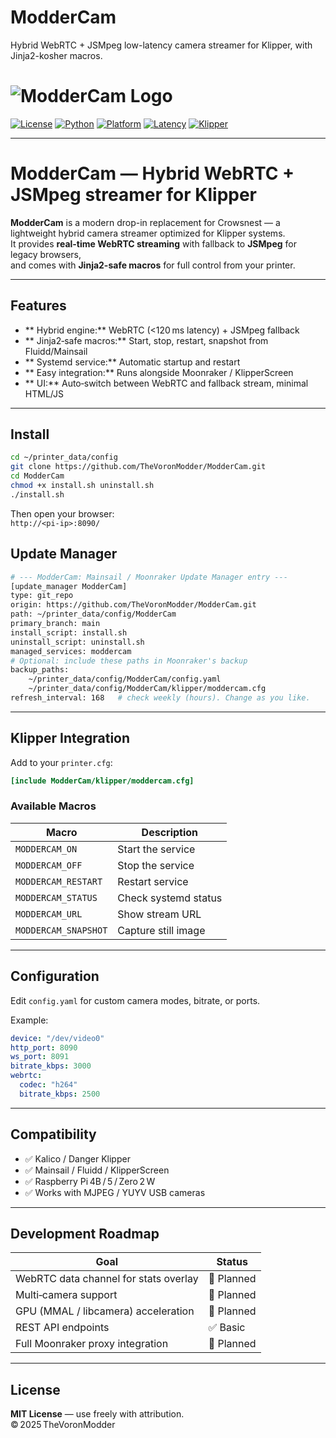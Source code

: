 # ModderCam
Hybrid WebRTC + JSMpeg low-latency camera streamer for Klipper, with Jinja2-kosher macros.
# ![ModderCam Logo](https://img.shields.io/badge/MODDERCAM-KLIPPER%20CAM%20STREAMER-00ff9c?style=for-the-badge&logo=raspberrypi)
[![License](https://img.shields.io/badge/license-MIT-blue.svg?style=flat-square)](LICENSE)
[![Python](https://img.shields.io/badge/python-3.9%2B-brightgreen.svg?style=flat-square&logo=python)](https://www.python.org)
[![Platform](https://img.shields.io/badge/platform-Raspberry%20Pi-red?style=flat-square&logo=raspberrypi)]()
[![Latency](https://img.shields.io/badge/latency-100ms-lightgrey.svg?style=flat-square)]()
[![Klipper](https://img.shields.io/badge/compatible-Kalico%20%7C%20Danger%20Klipper-orange.svg?style=flat-square)]()

---

# ModderCam — Hybrid WebRTC + JSMpeg streamer for Klipper

**ModderCam** is a modern drop-in replacement for Crowsnest — a lightweight hybrid camera streamer optimized for Klipper systems.  
It provides **real-time WebRTC streaming** with fallback to **JSMpeg** for legacy browsers,  
and comes with **Jinja2-safe macros** for full control from your printer.

---

## Features
- ** Hybrid engine:** WebRTC (<120 ms latency) + JSMpeg fallback  
- ** Jinja2‑safe macros:** Start, stop, restart, snapshot from Fluidd/Mainsail  
- ** Systemd service:** Automatic startup and restart  
- ** Easy integration:** Runs alongside Moonraker / KlipperScreen  
- ** UI:** Auto‑switch between WebRTC and fallback stream, minimal HTML/JS  

---

##  Install
```bash
cd ~/printer_data/config
git clone https://github.com/TheVoronModder/ModderCam.git
cd ModderCam
chmod +x install.sh uninstall.sh
./install.sh
```
Then open your browser:  
 `http://<pi-ip>:8090/`

## Update Manager
```bash
# --- ModderCam: Mainsail / Moonraker Update Manager entry ---
[update_manager ModderCam]
type: git_repo
origin: https://github.com/TheVoronModder/ModderCam.git
path: ~/printer_data/config/ModderCam
primary_branch: main
install_script: install.sh
uninstall_script: uninstall.sh
managed_services: moddercam
# Optional: include these paths in Moonraker's backup
backup_paths:
    ~/printer_data/config/ModderCam/config.yaml
    ~/printer_data/config/ModderCam/klipper/moddercam.cfg
refresh_interval: 168   # check weekly (hours). Change as you like.


```
---

##  Klipper Integration
Add to your `printer.cfg`:
```ini
[include ModderCam/klipper/moddercam.cfg]
```

### Available Macros
| Macro | Description |
|--------|--------------|
| `MODDERCAM_ON` | Start the service |
| `MODDERCAM_OFF` | Stop the service |
| `MODDERCAM_RESTART` | Restart service |
| `MODDERCAM_STATUS` | Check systemd status |
| `MODDERCAM_URL` | Show stream URL |
| `MODDERCAM_SNAPSHOT` | Capture still image |

---

##  Configuration
Edit `config.yaml` for custom camera modes, bitrate, or ports.

Example:
```yaml
device: "/dev/video0"
http_port: 8090
ws_port: 8091
bitrate_kbps: 3000
webrtc:
  codec: "h264"
  bitrate_kbps: 2500
```

---

##  Compatibility
- ✅ Kalico / Danger Klipper  
- ✅ Mainsail / Fluidd / KlipperScreen  
- ✅ Raspberry Pi 4B / 5 / Zero 2 W  
- ✅ Works with MJPEG / YUYV USB cameras  

---

##  Development Roadmap
| Goal | Status |
|------|--------|
| WebRTC data channel for stats overlay | 🧩 Planned |
| Multi‑camera support | 🧩 Planned |
| GPU (MMAL / libcamera) acceleration | 🧩 Planned |
| REST API endpoints | ✅ Basic |
| Full Moonraker proxy integration | 🧩 Planned |

---

##  License
**MIT License** — use freely with attribution.  
© 2025 TheVoronModder

